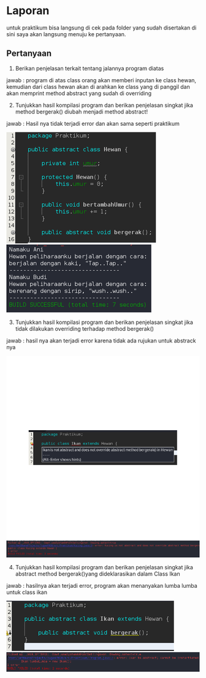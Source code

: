 # Laporan

untuk praktikum bisa langsung di cek pada folder yang sudah disertakan di sini saya akan langsung menuju ke pertanyaan.

## Pertanyaan

1. Berikan penjelasan terkait tentang jalannya program diatas

jawab : program di atas class orang akan memberi inputan ke class hewan, kemudian dari class hewan akan di arahkan ke class yang di panggil dan akan memprint method abstract yang sudah di overriding

2. Tunjukkan hasil kompilasi program dan berikan penjelasan singkat jika method
bergerak() diubah menjadi method abstract!

jawab : Hasil nya tidak terjadi error dan akan sama seperti praktikum

<img src="gambar/p1.png">

<img src="gambar/p6.png">

3. Tunjukkan hasil kompilasi program dan berikan penjelasan singkat jika tidak dilakukan
overriding terhadap method bergerak()

jawab : hasil nya akan terjadi error karena tidak ada rujukan untuk abstrack nya

<img src="gambar/s3.png">

<img src="gambar/s3a.png">

4. Tunjukkan hasil kompilasi program dan berikan penjelasan singkat jika abstract method
bergerak()yang dideklarasikan dalam Class Ikan

jawab : hasilnya akan terjadi error, program akan menanyakan lumba lumba untuk class ikan

<img src="gambar/s4.png">

<img src="gambar/s4a.png">